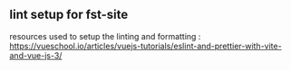## lint setup for fst-site

resources used to setup the linting and formatting : https://vueschool.io/articles/vuejs-tutorials/eslint-and-prettier-with-vite-and-vue-js-3/


